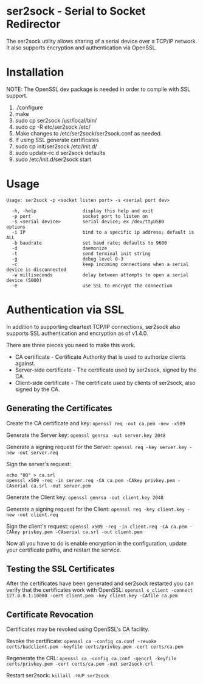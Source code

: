 ser2sock - Serial to Socket Redirector
======================================

The ser2sock utility allows sharing of a serial device over a TCP/IP
network.  It also supports encryption and authentication via OpenSSL.


Installation
============
NOTE: The OpenSSL dev package is needed in order to compile with SSL support.

1. ./configure
2. make
3. sudo cp ser2sock /usr/local/bin/
4. sudo cp -R etc/ser2sock /etc/
5. Make changes to /etc/ser2sock/ser2sock.conf as needed.
6. If using SSL generate certificates
7. sudo cp init/ser2sock /etc/init.d/
8. sudo update-rc.d ser2sock defaults
9. sudo /etc/init.d/ser2sock start

Usage
=====

```
Usage: ser2sock -p <socket listen port> -s <serial port dev>

  -h, -help                 display this help and exit
  -p port                   socket port to listen on
  -s <serial device>        serial device; ex /dev/ttyUSB0
options
  -i IP                     bind to a specific ip address; default is ALL
  -b baudrate               set baud rate; defaults to 9600
  -d                        daemonize
  -t                        send terminal init string
  -g                        debug level 0-3
  -c                        keep incoming connections when a serial device is disconnected
  -w milliseconds           delay between attempts to open a serial device (5000)
  -e                        use SSL to encrypt the connection
```

Authentication via SSL
======================

In addition to supporting cleartext TCP/IP connections, ser2sock also supports
SSL authentication and encryption as of v1.4.0.

There are three pieces you need to make this work.

* CA certificate - Certificate Authority that is used to authorize clients
  against.
* Server-side certificate - The certificate used by ser2sock, signed by the CA.
* Client-side certificate - The certificate used by clients of ser2sock, also
  signed by the CA.

Generating the Certificates
---------------------------

Create the CA certificate and key:
```openssl req -out ca.pem -new -x509```

Generate the Server key:
```openssl genrsa -out server.key 2048```

Generate a signing request for the Server:
```openssl req -key server.key -new -out server.req```

Sign the server's request:
```
echo "00" > ca.srl
openssl x509 -req -in server.req -CA ca.pem -CAkey privkey.pem -CAserial ca.srl -out server.pem
```

Generate the Client key:
```openssl genrsa -out client.key 2048```

Generate a signing request for the Client:
```openssl req -key client.key -new -out client.req```

Sign the client's request:
```openssl x509 -req -in client.req -CA ca.pem -CAkey privkey.pem -CAserial ca.srl -out client.pem```

Now all you have to do is enable encryption in the configuration, update your
certificate paths, and restart the service.

Testing the SSL Certificates
----------------------------
After the certificates have been generated and ser2sock restarted you can
verify that the certificates work with OpenSSL:
```openssl s_client -connect 127.0.0.1:10000 -cert client.pem -key client.key -CAfile ca.pem```

Certificate Revocation
----------------------
Certificates may be revoked using OpenSSL's CA facility.

Revoke the certificate:
```openssl ca -config ca.conf -revoke certs/badclient.pem -keyfile certs/privkey.pem -cert certs/ca.pem```

Regenerate the CRL:
```openssl ca -config ca.conf -gencrl -keyfile certs/privkey.pem -cert certs/ca.pem -out ser2sock.crl```

Restart ser2sock:
```killall -HUP ser2sock```
